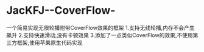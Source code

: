 # JacKFJ--CoverFlow-
一个简易实现无限轮播附带CoverFlow效果的框架
1.支持无线轮播,内存不会产生飙升
2.支持快速滑动,没有卡顿效果
3.添加了一点类似CoverFlow的效果,不使用第三方框架,使用苹果原生代码实现

